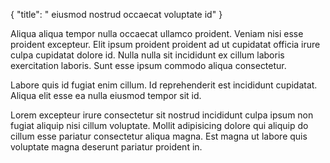 {
  "title": " eiusmod nostrud occaecat voluptate id"
}

Aliqua aliqua tempor nulla occaecat ullamco proident. Veniam nisi esse proident excepteur. Elit ipsum proident proident ad ut cupidatat officia irure culpa cupidatat dolore id. Nulla nulla sit incididunt ex cillum laboris exercitation laboris. Sunt esse ipsum commodo aliqua consectetur.

Labore quis id fugiat enim cillum. Id reprehenderit est incididunt cupidatat. Aliqua elit esse ea nulla eiusmod tempor sit id.

Lorem excepteur irure consectetur sit nostrud incididunt culpa ipsum non fugiat aliquip nisi cillum voluptate. Mollit adipisicing dolore qui aliquip do cillum esse pariatur consectetur aliqua magna. Est magna ut labore quis voluptate magna deserunt pariatur proident in.